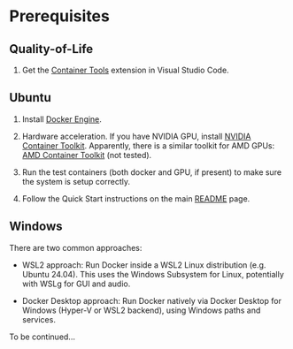 # Prerequisites

## Quality-of-Life
1. Get the [Container Tools](https://code.visualstudio.com/docs/containers/overview) extension in Visual Studio Code.

## Ubuntu
1. Install [Docker Engine](https://docs.docker.com/engine/install/ubuntu/).
2. Hardware acceleration. If you have NVIDIA GPU, install 
[NVIDIA Container Toolkit](https://docs.nvidia.com/datacenter/cloud-native/container-toolkit/latest/install-guide.html). Apparently, there is a similar toolkit for AMD GPUs: 
[AMD Container Toolkit](https://instinct.docs.amd.com/projects/container-toolkit/en/latest/index.html) (not tested).

3. Run the test containers (both docker and GPU, if present) to make sure the system is setup correctly.
4. Follow the Quick Start instructions on the main [README](../README.md) page.


## Windows
There are two common approaches:

* WSL2 approach: Run Docker inside a WSL2 Linux distribution (e.g. Ubuntu 24.04).
This uses the Windows Subsystem for Linux, potentially with WSLg for GUI and audio.

* Docker Desktop approach: Run Docker natively via Docker Desktop for Windows 
(Hyper-V or WSL2 backend), using Windows paths and services.

To be continued...